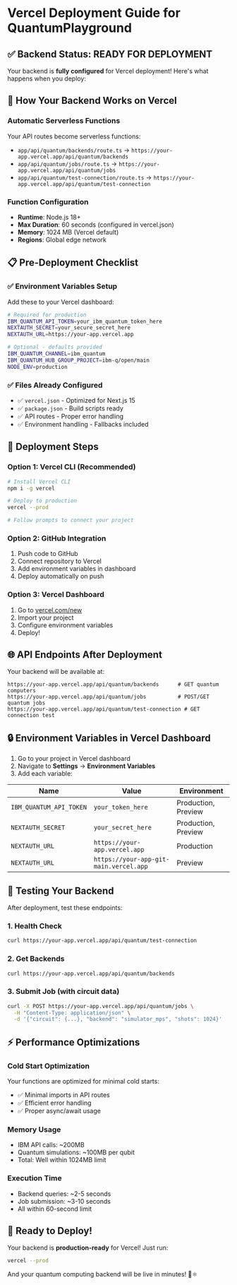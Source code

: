 # Vercel Deployment Guide for QuantumPlayground

## ✅ Backend Status: READY FOR DEPLOYMENT

Your backend is **fully configured** for Vercel deployment! Here's what happens when you deploy:

## 🚀 How Your Backend Works on Vercel

### Automatic Serverless Functions
Your API routes become serverless functions:
- `app/api/quantum/backends/route.ts` → `https://your-app.vercel.app/api/quantum/backends`
- `app/api/quantum/jobs/route.ts` → `https://your-app.vercel.app/api/quantum/jobs`
- `app/api/quantum/test-connection/route.ts` → `https://your-app.vercel.app/api/quantum/test-connection`

### Function Configuration
- **Runtime**: Node.js 18+
- **Max Duration**: 60 seconds (configured in vercel.json)
- **Memory**: 1024 MB (Vercel default)
- **Regions**: Global edge network

## 📋 Pre-Deployment Checklist

### ✅ Environment Variables Setup
Add these to your Vercel dashboard:

```bash
# Required for production
IBM_QUANTUM_API_TOKEN=your_ibm_quantum_token_here
NEXTAUTH_SECRET=your_secure_secret_here
NEXTAUTH_URL=https://your-app.vercel.app

# Optional - defaults provided
IBM_QUANTUM_CHANNEL=ibm_quantum
IBM_QUANTUM_HUB_GROUP_PROJECT=ibm-q/open/main
NODE_ENV=production
```

### ✅ Files Already Configured
- ✅ `vercel.json` - Optimized for Next.js 15
- ✅ `package.json` - Build scripts ready
- ✅ API routes - Proper error handling
- ✅ Environment handling - Fallbacks included

## 🔧 Deployment Steps

### Option 1: Vercel CLI (Recommended)
```bash
# Install Vercel CLI
npm i -g vercel

# Deploy to production
vercel --prod

# Follow prompts to connect your project
```

### Option 2: GitHub Integration
1. Push code to GitHub
2. Connect repository to Vercel
3. Add environment variables in dashboard
4. Deploy automatically on push

### Option 3: Vercel Dashboard
1. Go to [vercel.com/new](https://vercel.com/new)
2. Import your project
3. Configure environment variables
4. Deploy!

## 🌐 API Endpoints After Deployment

Your backend will be available at:
```
https://your-app.vercel.app/api/quantum/backends      # GET quantum computers
https://your-app.vercel.app/api/quantum/jobs          # POST/GET quantum jobs
https://your-app.vercel.app/api/quantum/test-connection # GET connection test
```

## 🔒 Environment Variables in Vercel Dashboard

1. Go to your project in Vercel dashboard
2. Navigate to **Settings** → **Environment Variables**
3. Add each variable:

| Name | Value | Environment |
|------|-------|-------------|
| `IBM_QUANTUM_API_TOKEN` | `your_token_here` | Production, Preview |
| `NEXTAUTH_SECRET` | `your_secret_here` | Production, Preview |
| `NEXTAUTH_URL` | `https://your-app.vercel.app` | Production |
| `NEXTAUTH_URL` | `https://your-app-git-main.vercel.app` | Preview |

## 🧪 Testing Your Backend

After deployment, test these endpoints:

### 1. Health Check
```bash
curl https://your-app.vercel.app/api/quantum/test-connection
```

### 2. Get Backends
```bash
curl https://your-app.vercel.app/api/quantum/backends
```

### 3. Submit Job (with circuit data)
```bash
curl -X POST https://your-app.vercel.app/api/quantum/jobs \
  -H "Content-Type: application/json" \
  -d '{"circuit": {...}, "backend": "simulator_mps", "shots": 1024}'
```

## ⚡ Performance Optimizations

### Cold Start Optimization
Your functions are optimized for minimal cold starts:
- ✅ Minimal imports in API routes
- ✅ Efficient error handling
- ✅ Proper async/await usage

### Memory Usage
- IBM API calls: ~200MB
- Quantum simulations: ~100MB per qubit
- Total: Well within 1024MB limit

### Execution Time
- Backend queries: ~2-5 seconds
- Job submission: ~3-10 seconds
- All within 60-second limit

## 🚀 Ready to Deploy!

Your backend is **production-ready** for Vercel! Just run:

```bash
vercel --prod
```

And your quantum computing backend will be live in minutes! 🌌⚛️
